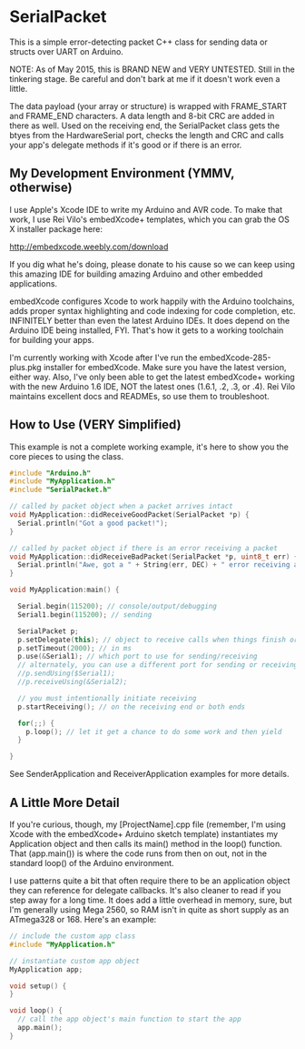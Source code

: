 # SerialPacket
This is a simple error-detecting packet C++ class for sending data or structs over UART on Arduino.

NOTE: As of May 2015, this is BRAND NEW and VERY UNTESTED. Still in the tinkering stage. Be careful and don't bark at me if it doesn't work even a little.

The data payload (your array or structure) is wrapped with FRAME_START and FRAME_END characters. A data length and 8-bit CRC are added in there as well. Used on the receiving end, the SerialPacket class gets the btyes from the HardwareSerial port, checks the length and CRC and calls your app's delegate methods if it's good or if there is an error.

## My Development Environment (YMMV, otherwise)

I use Apple's Xcode IDE to write my Arduino and AVR code. To make that work, I use Rei Vilo's embedXcode+ templates, which you can grab the OS X installer package here:

http://embedxcode.weebly.com/download

If you dig what he's doing, please donate to his cause so we can keep using this amazing IDE for building amazing Arduino and other embedded applications.

embedXcode configures Xcode to work happily with the Arduino toolchains, adds proper syntax highlighting and code indexing for code completion, etc. INFINITELY better than even the latest Arduino IDEs. It does depend on the Arduino IDE being installed, FYI. That's how it gets to a working toolchain for building your apps.

I'm currently working with Xcode after I've run the embedXcode-285-plus.pkg installer for embedXcode. Make sure you have the latest version, either way. Also, I've only been able to get the latest embedXcode+ working with the new Arduino 1.6 IDE, NOT the latest ones (1.6.1, .2, .3, or .4). Rei Vilo maintains excellent docs and READMEs, so use them to troubleshoot.

## How to Use (VERY Simplified)

This example is not a complete working example, it's here to show you the core pieces to using the class.

```c++
#include "Arduino.h"
#include "MyApplication.h"
#include "SerialPacket.h"

// called by packet object when a packet arrives intact
void MyApplication::didReceiveGoodPacket(SerialPacket *p) {
  Serial.println("Got a good packet!");
}

// called by packet object if there is an error receiving a packet
void MyApplication::didReceiveBadPacket(SerialPacket *p, uint8_t err) {
  Serial.println("Awe, got a " + String(err, DEC) + " error receiving a packet. :(");
}

void MyApplication:main() {

  Serial.begin(115200); // console/output/debugging
  Serial1.begin(115200); // sending

  SerialPacket p;
  p.setDelegate(this); // object to receive calls when things finish or error out
  p.setTimeout(2000); // in ms
  p.use(&Serial1); // which port to use for sending/receiving
  // alternately, you can use a different port for sending or receiving
  //p.sendUsing($Serial1);
  //p.receiveUsing(&Serial2);

  // you must intentionally initiate receiving
  p.startReceiving(); // on the receiving end or both ends

  for(;;) {
    p.loop(); // let it get a chance to do some work and then yield
  }

}
```

See SenderApplication and ReceiverApplication examples for more details.

## A Little More Detail

If you're curious, though, my [ProjectName].cpp file (remember, I'm using Xcode with the embedXcode+ Arduino sketch template) instantiates my Application object and then calls its main() method in the loop() function. That (app.main()) is where the code runs from then on out, not in the standard loop() of the Arduino environment.

I use patterns quite a bit that often require there to be an application object they can reference for delegate callbacks. It's also cleaner to read if you step away for a long time. It does add a little overhead in memory, sure, but I'm generally using Mega 2560, so RAM isn't in quite as short supply as an ATmega328 or 168. Here's an example:

```c++
// include the custom app class
#include "MyApplication.h"

// instantiate custom app object
MyApplication app;

void setup() {
}

void loop() {
  // call the app object's main function to start the app
  app.main();
}
```

